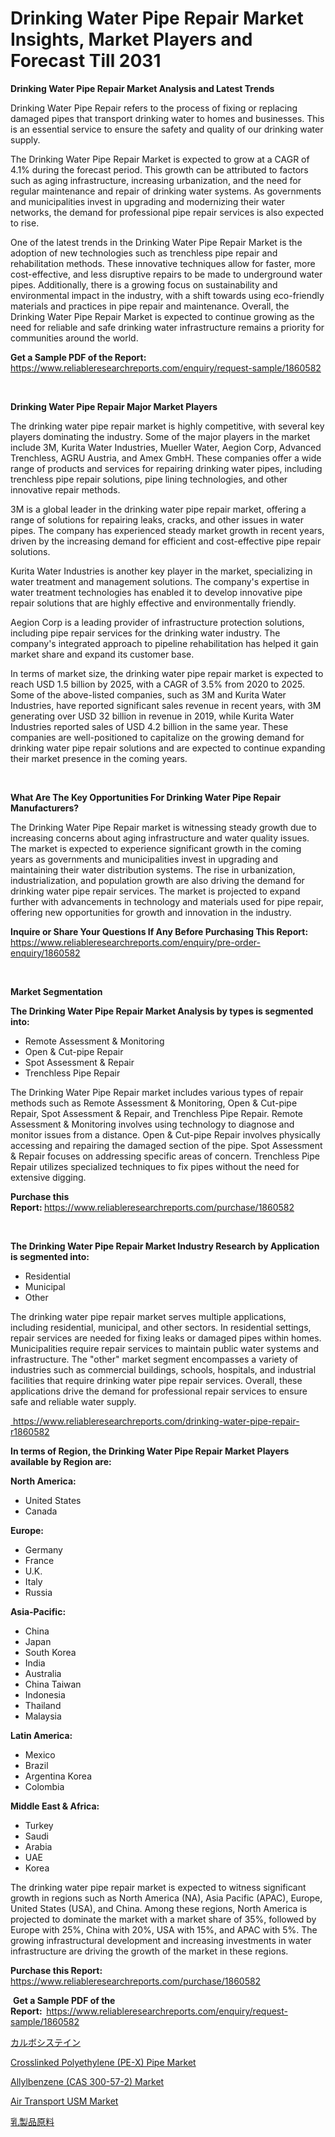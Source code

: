 <p><h1>Drinking Water Pipe Repair Market Insights, Market Players and Forecast Till 2031</h1></p><p><strong>Drinking Water Pipe Repair Market Analysis and Latest Trends</strong></p>
<p><p>Drinking Water Pipe Repair refers to the process of fixing or replacing damaged pipes that transport drinking water to homes and businesses. This is an essential service to ensure the safety and quality of our drinking water supply.</p><p>The Drinking Water Pipe Repair Market is expected to grow at a CAGR of 4.1% during the forecast period. This growth can be attributed to factors such as aging infrastructure, increasing urbanization, and the need for regular maintenance and repair of drinking water systems. As governments and municipalities invest in upgrading and modernizing their water networks, the demand for professional pipe repair services is also expected to rise.</p><p>One of the latest trends in the Drinking Water Pipe Repair Market is the adoption of new technologies such as trenchless pipe repair and rehabilitation methods. These innovative techniques allow for faster, more cost-effective, and less disruptive repairs to be made to underground water pipes. Additionally, there is a growing focus on sustainability and environmental impact in the industry, with a shift towards using eco-friendly materials and practices in pipe repair and maintenance. Overall, the Drinking Water Pipe Repair Market is expected to continue growing as the need for reliable and safe drinking water infrastructure remains a priority for communities around the world.</p></p>
<p><strong>Get a Sample PDF of the Report:&nbsp;</strong> <a href="https://www.reliableresearchreports.com/enquiry/request-sample/1860582">https://www.reliableresearchreports.com/enquiry/request-sample/1860582</a></p>
<p>&nbsp;</p>
<p><strong>Drinking Water Pipe Repair Major Market Players</strong></p>
<p><p>The drinking water pipe repair market is highly competitive, with several key players dominating the industry. Some of the major players in the market include 3M, Kurita Water Industries, Mueller Water, Aegion Corp, Advanced Trenchless, AGRU Austria, and Amex GmbH. These companies offer a wide range of products and services for repairing drinking water pipes, including trenchless pipe repair solutions, pipe lining technologies, and other innovative repair methods.</p><p>3M is a global leader in the drinking water pipe repair market, offering a range of solutions for repairing leaks, cracks, and other issues in water pipes. The company has experienced steady market growth in recent years, driven by the increasing demand for efficient and cost-effective pipe repair solutions.</p><p>Kurita Water Industries is another key player in the market, specializing in water treatment and management solutions. The company's expertise in water treatment technologies has enabled it to develop innovative pipe repair solutions that are highly effective and environmentally friendly.</p><p>Aegion Corp is a leading provider of infrastructure protection solutions, including pipe repair services for the drinking water industry. The company's integrated approach to pipeline rehabilitation has helped it gain market share and expand its customer base.</p><p>In terms of market size, the drinking water pipe repair market is expected to reach USD 1.5 billion by 2025, with a CAGR of 3.5% from 2020 to 2025. Some of the above-listed companies, such as 3M and Kurita Water Industries, have reported significant sales revenue in recent years, with 3M generating over USD 32 billion in revenue in 2019, while Kurita Water Industries reported sales of USD 4.2 billion in the same year. These companies are well-positioned to capitalize on the growing demand for drinking water pipe repair solutions and are expected to continue expanding their market presence in the coming years.</p></p>
<p>&nbsp;</p>
<p><strong>What Are The Key Opportunities For Drinking Water Pipe Repair Manufacturers?</strong></p>
<p><p>The Drinking Water Pipe Repair market is witnessing steady growth due to increasing concerns about aging infrastructure and water quality issues. The market is expected to experience significant growth in the coming years as governments and municipalities invest in upgrading and maintaining their water distribution systems. The rise in urbanization, industrialization, and population growth are also driving the demand for drinking water pipe repair services. The market is projected to expand further with advancements in technology and materials used for pipe repair, offering new opportunities for growth and innovation in the industry.</p></p>
<p><strong>Inquire or Share Your Questions If Any Before Purchasing This Report:</strong> <a href="https://www.reliableresearchreports.com/enquiry/pre-order-enquiry/1860582">https://www.reliableresearchreports.com/enquiry/pre-order-enquiry/1860582</a></p>
<p>&nbsp;</p>
<p><strong>Market Segmentation</strong></p>
<p><strong>The Drinking Water Pipe Repair Market Analysis by types is segmented into:</strong></p>
<p><ul><li>Remote Assessment & Monitoring</li><li>Open & Cut-pipe Repair</li><li>Spot Assessment & Repair</li><li>Trenchless Pipe Repair</li></ul></p>
<p><p>The Drinking Water Pipe Repair market includes various types of repair methods such as Remote Assessment & Monitoring, Open & Cut-pipe Repair, Spot Assessment & Repair, and Trenchless Pipe Repair. Remote Assessment & Monitoring involves using technology to diagnose and monitor issues from a distance. Open & Cut-pipe Repair involves physically accessing and repairing the damaged section of the pipe. Spot Assessment & Repair focuses on addressing specific areas of concern. Trenchless Pipe Repair utilizes specialized techniques to fix pipes without the need for extensive digging.</p></p>
<p><strong>Purchase this Report:&nbsp;</strong><a href="https://www.reliableresearchreports.com/purchase/1860582">https://www.reliableresearchreports.com/purchase/1860582</a></p>
<p>&nbsp;</p>
<p><strong>The Drinking Water Pipe Repair Market Industry Research by Application is segmented into:</strong></p>
<p><ul><li>Residential</li><li>Municipal</li><li>Other</li></ul></p>
<p><p>The drinking water pipe repair market serves multiple applications, including residential, municipal, and other sectors. In residential settings, repair services are needed for fixing leaks or damaged pipes within homes. Municipalities require repair services to maintain public water systems and infrastructure. The "other" market segment encompasses a variety of industries such as commercial buildings, schools, hospitals, and industrial facilities that require drinking water pipe repair services. Overall, these applications drive the demand for professional repair services to ensure safe and reliable water supply.</p></p>
<p><a href="https://www.reliableresearchreports.com/drinking-water-pipe-repair-r1860582">&nbsp;https://www.reliableresearchreports.com/drinking-water-pipe-repair-r1860582</a></p>
<p><strong>In terms of Region, the Drinking Water Pipe Repair Market Players available by Region are:</strong></p>
<p>
    <p> <strong> North America: </strong>
        <ul>
            <li>United States</li>
            <li>Canada</li>
        </ul>
        </p> 
    <p> <strong> Europe: </strong>
        <ul>
            <li>Germany</li>
            <li>France</li>
            <li>U.K.</li>
            <li>Italy</li>
            <li>Russia</li>
        </ul>
        </p> 
    <p> <strong> Asia-Pacific: </strong>
        <ul>
            <li>China</li>
            <li>Japan</li>
            <li>South Korea</li>
            <li>India</li>
            <li>Australia</li>
            <li>China Taiwan</li>
            <li>Indonesia</li>
            <li>Thailand</li>
            <li>Malaysia</li>
        </ul>
        </p> 
    <p> <strong> Latin America: </strong>
        <ul>
            <li>Mexico</li>
            <li>Brazil</li>
            <li>Argentina Korea</li>
            <li>Colombia</li>
        </ul>
        </p> 
    <p> <strong> Middle East & Africa: </strong>
        <ul>
            <li>Turkey</li>
            <li>Saudi</li>
            <li>Arabia</li>
            <li>UAE</li>
            <li>Korea</li>
        </ul>
    </p>
    </p>
<p><p>The drinking water pipe repair market is expected to witness significant growth in regions such as North America (NA), Asia Pacific (APAC), Europe, United States (USA), and China. Among these regions, North America is projected to dominate the market with a market share of 35%, followed by Europe with 25%, China with 20%, USA with 15%, and APAC with 5%. The growing infrastructural development and increasing investments in water infrastructure are driving the growth of the market in these regions.</p></p>
<p><strong>Purchase this Report: </strong><a href="https://www.reliableresearchreports.com/purchase/1860582">https://www.reliableresearchreports.com/purchase/1860582</a></p>
<p>&nbsp;<strong>Get a Sample PDF of the Report:&nbsp;&nbsp;</strong><a href="https://www.reliableresearchreports.com/enquiry/request-sample/1860582">https://www.reliableresearchreports.com/enquiry/request-sample/1860582</a></p>
<p><strong></strong></p>
<p><p><a href="https://github.com/RodHoppe07/Market-Research-Report-List-1/blob/main/447946959529.md">カルボシステイン</a></p><p><a href="https://issuu.com/reportprime-2/docs/crosslinked-polyethylene-pe-x-pipe-market-size-203">Crosslinked Polyethylene (PE-X) Pipe Market</a></p><p><a href="https://issuu.com/reportprime-2/docs/allylbenzene-cas-300-57-2-market-size-2030.pptx">Allylbenzene (CAS 300-57-2) Market</a></p><p><a href="https://github.com/MyrticeDare2023/Market-Research-Report-List-1/blob/main/air-transport-usm-market.md">Air Transport USM Market</a></p><p><a href="https://github.com/reliezer65/Market-Research-Report-List-1/blob/main/676419159530.md">乳製品原料</a></p></p>